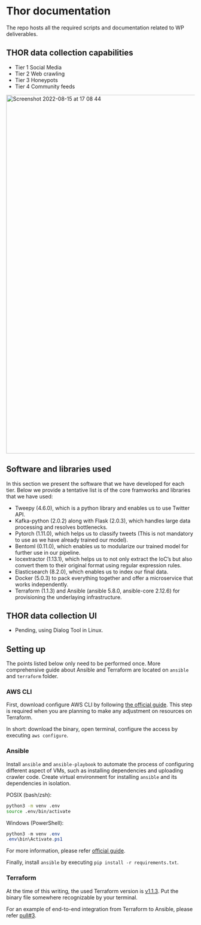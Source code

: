 # Thor documentation 
The repo hosts all the required scripts and documentation related to WP deliverables.

## THOR data collection capabilities

- Tier 1 Social Media
- Tier 2 Web crawling
- Tier 3 Honeypots
- Tier 4 Community feeds

<img width="958" alt="Screenshot 2022-08-15 at 17 08 44" src="https://user-images.githubusercontent.com/19819500/184651566-be6eb374-4d76-4645-ba29-3d8a1924a8f0.png">

## Software and libraries used

In this section we present the software that we have developed for each tier. Below we provide a tentative list is of the core framworks and libraries that we have used:
- Tweepy (4.6.0), which is a python library and enables us to use Twitter API. 
- Kafka-python (2.0.2) along with Flask (2.0.3), which handles large data processing and resolves bottlenecks.
- Pytorch (1.11.0), which helps us to classify tweets (This is not mandatory to use as we have already trained our model).
- Bentoml (0.11.0), which enables us to modularize our trained model for further use in our pipeline.
- Iocextractor (1.13.1), which helps us to not only extract the IoC’s but also convert them to their original format using regular expression rules.
- Elasticsearch (8.2.0), which enables us to index our final data.
- Docker (5.0.3) to pack everything together and offer a microservice that works independently.
- Terraform (1.1.3) and Ansible (ansible 5.8.0, ansible-core 2.12.6) for provisioning the underlaying infrastructure. 

## THOR data collection UI

* Pending, using Dialog Tool in Linux.

## Setting up

The points listed below only need to be performed once.
More comprehensive guide about Ansible and Terraform are located on `ansible` and `terraform` folder.

### AWS CLI

First, download configure AWS CLI by following [the official guide](https://docs.aws.amazon.com/cli/latest/userguide/cli-chap-getting-started.html).
This step is required when you are planning to make any adjustment on resources on Terraform.

In short: download the binary, open terminal, configure the access by executing `aws configure`.

### Ansible

Install `ansible` and `ansible-playbook` to automate the process of configuring different aspect of VMs, such as installing dependencies and uploading crawler code.
Create virtual environment for installing `ansible` and its dependencies in isolation.

POSIX (bash/zsh):
```sh
python3 -m venv .env
source .env/bin/activate
```

Windows (PowerShell):
```powershell
python3 -m venv .env
.env\bin\Activate.ps1
```

For more information, please refer [official guide](https://docs.python.org/3/library/venv.html#creating-virtual-environments).

Finally, install `ansible` by executing `pip install -r requirements.txt`.

### Terraform

At the time of this writing, the used Terraform version is [v1.1.3](https://releases.hashicorp.com/terraform/1.1.3/).
Put the binary file somewhere recognizable by your terminal.

For an example of end-to-end integration from Terraform to Ansible, please refer [pull#3](https://github.com/IDUNN-project/WP4_Thor/pull/3).
